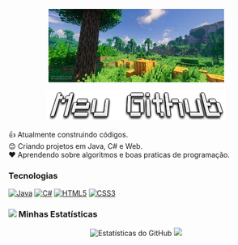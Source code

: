 <p align="center">
  <img src="Fundo.jpeg" alt="Minecraft Banner"/>
</p>

<p align="center">
  <img src="Meu-Github.png" alt="Meu Titulo"/>
</p>

👍 Atualmente construindo códigos.
<br>
😊 Criando projetos em Java, C# e Web.
<br>
❤️ Aprendendo sobre algoritmos e boas praticas de programação.

### Tecnologias
<p align="left">
  <a href="#"><img alt="Java" src="https://img.shields.io/badge/Java-ED8B00?style=for-the-badge&logo=java&logoColor=white"></a>
  <a href="#"><img alt="C#" src="https://img.shields.io/badge/C%23-239120?style=for-the-badge&logo=c-sharp&logoColor=white"></a>
  <a href="#"><img alt="HTML5" src="https://img.shields.io/badge/HTML5-E34F26?style=for-the-badge&logo=html5&logoColor=white"></a>
  <a href="#"><img alt="CSS3" src="https://img.shields.io/badge/CSS3-1572B6?style=for-the-badge&logo=css3&logoColor=white"></a>
</p>

### <img src="https://i.imgur.com/y4s2Jh3.png" width="20"> Minhas Estatísticas

<p align="center">
  <img src="https://github-readme-stats.vercel.app/api?username=eduardo849&show_icons=true&hide_border=true&count_private=true&bg_color=624A2E&text_color=FFFFFF&title_color=7CFC00&icon_color=7CFC00" alt="Estatísticas do GitHub" />
  <img src="https://github-readme-stats.vercel.app/api/top-langs/?username=eduardo849&layout=compact&hide_border=true&bg_color=624A2E&text_color=FFFFFF&title_color=7CFC00" />
</p>
